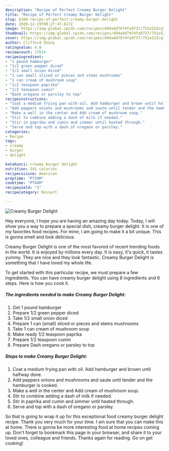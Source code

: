 ```yaml
---
description: "Recipe of Perfect Creamy Burger Delight"
title: "Recipe of Perfect Creamy Burger Delight"
slug: 6104-recipe-of-perfect-creamy-burger-delight
date: 2020-12-19T09:27:47.617Z
image: https://img-global.cpcdn.com/recipes/d94a4d7974fa9737/751x532cq70/creamy-burger-delight-recipe-main-photo.jpg
thumbnail: https://img-global.cpcdn.com/recipes/d94a4d7974fa9737/751x532cq70/creamy-burger-delight-recipe-main-photo.jpg
cover: https://img-global.cpcdn.com/recipes/d94a4d7974fa9737/751x532cq70/creamy-burger-delight-recipe-main-photo.jpg
author: Clifford Sharp
ratingvalue: 4.8
reviewcount: 17614
recipeingredient:
- "1 pound hamburger"
- "1/2 green pepper diced"
- "1/2 small onion diced"
- "1 can small sliced or pieces and stems mushrooms"
- "1 can cream of mushroom soup"
- "1/2 teaspoon paprika"
- "1/2 teaspoon cumin"
- "Dash oregano or parsley to top"
recipeinstructions:
- "Coat a medium frying pan with oil. Add hamburger and brown until halfway done."
- "Add peppers onions and mushrooms and saute until tender and the hamburger is cooked."
- "Make a well in the center and Add cream of mushroom soup."
- "Stir to combine adding a dash of milk if needed."
- "Stir in paprika and cumin and simmer until heated through."
- "Serve and top with a dash of oregano or parsley."
categories:
- Recipe
tags:
- creamy
- burger
- delight

katakunci: creamy burger delight 
nutrition: 241 calories
recipecuisine: American
preptime: "PT39M"
cooktime: "PT44M"
recipeyield: "3"
recipecategory: Dessert

---
```



![Creamy Burger Delight](https://img-global.cpcdn.com/recipes/d94a4d7974fa9737/751x532cq70/creamy-burger-delight-recipe-main-photo.jpg)

Hey everyone, I hope you are having an amazing day today. Today, I will show you a way to prepare a special dish, creamy burger delight. It is one of my favorites food recipes. For mine, I am going to make it a bit unique. This is gonna smell and look delicious.



Creamy Burger Delight is one of the most favored of recent trending foods in the world. It is enjoyed by millions every day. It is easy, it's quick, it tastes yummy. They are nice and they look fantastic. Creamy Burger Delight is something that I have loved my whole life.


To get started with this particular recipe, we must prepare a few ingredients. You can have creamy burger delight using 8 ingredients and 6 steps. Here is how you cook it.

<!--inarticleads1-->

##### The ingredients needed to make Creamy Burger Delight:

1. Get 1 pound hamburger
1. Prepare 1/2 green pepper diced
1. Take 1/2 small onion diced
1. Prepare 1 can (small) sliced or pieces and stems mushrooms
1. Take 1 can cream of mushroom soup
1. Make ready 1/2 teaspoon paprika
1. Prepare 1/2 teaspoon cumin
1. Prepare Dash oregano or parsley to top




<!--inarticleads2-->

##### Steps to make Creamy Burger Delight:

1. Coat a medium frying pan with oil. Add hamburger and brown until halfway done.
1. Add peppers onions and mushrooms and saute until tender and the hamburger is cooked.
1. Make a well in the center and Add cream of mushroom soup.
1. Stir to combine adding a dash of milk if needed.
1. Stir in paprika and cumin and simmer until heated through.
1. Serve and top with a dash of oregano or parsley.




So that is going to wrap it up for this exceptional food creamy burger delight recipe. Thank you very much for your time. I am sure that you can make this at home. There is gonna be more interesting food at home recipes coming up. Don't forget to bookmark this page in your browser, and share it to your loved ones, colleague and friends. Thanks again for reading. Go on get cooking!
